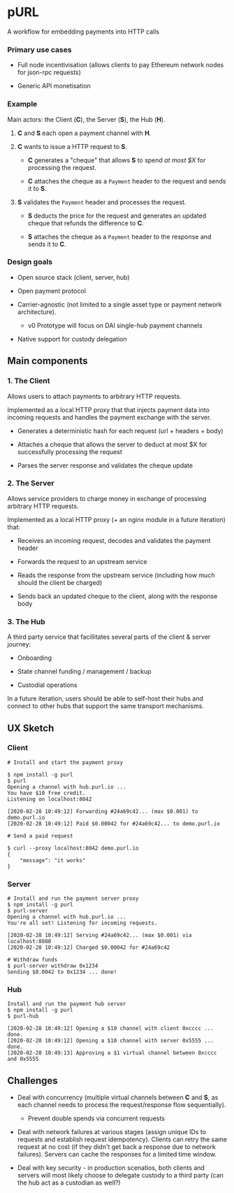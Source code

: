 # pURL

A workflow for embedding payments into HTTP calls


### Primary use cases

- Full node incentivisation (allows clients to pay Ethereum network nodes for json-rpc requests)

- Generic API monetisation


### Example

Main actors: the Client (**C**), the Server (**S**), the Hub (**H**).

1. **C** and **S** each open a payment channel with **H**.

2. **C** wants to issue a HTTP request to **S**. 

    - **C** generates a "cheque" that allows **S** to spend *at most $X* for processing the request.

    - **C** attaches the cheque as a `Payment` header to the request and sends it to **S**.

3. **S** validates the `Payment` header and processes the request.

    - **S** deducts the price for the request and generates an updated cheque that refunds the difference to **C**.

    - **S** attaches the cheque as a `Payment` header to the response and sends it to **C**.

 
### Design goals

- Open source stack (client, server, hub)

- Open payment protocol

- Carrier-agnostic (not limited to a single asset type or payment network architecture).
  
  - v0 Prototype will focus on DAI single-hub payment channels
  
- Native support for custody delegation


## Main components

### 1. The Client

Allows users to attach payments to arbitrary HTTP requests.

Implemented as a local HTTP proxy that that injects payment data into incoming requests and handles the payment exchange with the server.

- Generates a deterministic hash for each request (url + headers + body)

- Attaches a cheque that allows the server to deduct at most $X for successfully processing the request

- Parses the server response and validates the cheque update


### 2. The Server

Allows service providers to charge money in exchange of processing arbitrary HTTP requests.

Implemented as a local HTTP proxy (+ an nginx module in a future iteration) that:

- Receives an incoming request, decodes and validates the payment header

- Forwards the request to an upstream service

- Reads the response from the upstream service (including how much should the client be charged)

- Sends back an updated cheque to the client, along with the response body


### 3. The Hub

A third party service that facillitates several parts of the client & server journey:  

- Onboarding

- State channel funding / management / backup

- Custodial operations

In a future iteration, users should be able to self-host their hubs and connect to other hubs that support the same transport mechanisms.


## UX Sketch


### Client

```
# Install and start the payment proxy

$ npm install -g purl
$ purl
Opening a channel with hub.purl.io ...
You have $10 free credit.
Listening on localhost:8042

[2020-02-28 10:49:12] Forwarding #24a69c42... (max $0.001) to demo.purl.io
[2020-02-28 10:49:12] Paid $0.00042 for #24a69c42... to demo.purl.io

# Send a paid request

$ curl --proxy localhost:8042 demo.purl.io
{
    "message": "it works"
}
```


### Server

```
# Install and run the payment server proxy
$ npm install -g purl
$ purl-server
Opening a channel with hub.purl.io ...
You're all set! Listening for incoming requests.

[2020-02-28 10:49:12] Serving #24a69c42... (max $0.001) via localhost:8888
[2020-02-28 10:49:12] Charged $0.00042 for #24a69c42

# Withdraw funds
$ purl-server withdraw 0x1234
Sending $0.0042 to 0x1234 ... done!
```


### Hub

```
Install and run the payment hub server
$ npm install -g purl
$ purl-hub

[2020-02-28 10:49:12] Opening a $10 channel with client 0xcccc ... done.
[2020-02-28 10:49:12] Opening a $10 channel with server 0x5555 ... done.
[2020-02-28 10:49:13] Approving a $1 virtual channel between 0xcccc and 0x5555

```

## Challenges

- Deal with concurrency (multiple virtual channels between **C** and **S**, as each channel needs to process the request/response flow sequentially).

    - Prevent double spends via concurrent requests

- Deal with network failures at various stages (assign unique IDs to requests and establish request idempotency). Clients can retry the same request at no cost (if they didn't get back a response due to network failures). Servers can cache the responses for a limited time window.

- Deal with key security - in production scenatios, both clients and servers will most likely choose to delegate custody to a third party (can the hub act as a custodian as well?)
